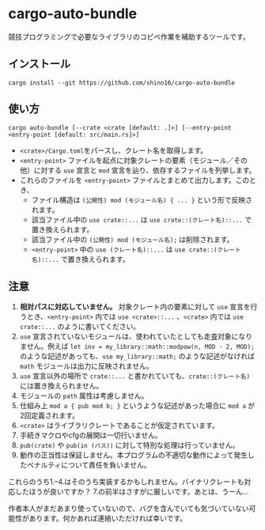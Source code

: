 # cargo-auto-bundle

競技プログラミングで必要なライブラリのコピペ作業を補助するツールです。

## インストール

```
cargo install --git https://github.com/shino16/cargo-auto-bundle
```

## 使い方

```
cargo auto-bundle [--crate <crate [default: .]>] [--entry-point <entry-point [default: src/main.rs]>]
```

* `<crate>/Cargo.toml`をパースし、クレート名を取得します。
* `<entry-point>` ファイルを起点に対象クレートの要素（モジュール／その他）に対する `use` 宣言と `mod` 宣言を辿り、依存するファイルを列挙します。
* これらのファイルを `<entry-point>` ファイルとまとめて出力します。このとき、
  * ファイル構造は `(公開性) mod (モジュール名) { ... }` という形で反映されます。
  * 該当ファイル中の `use crate::...` は `use crate::(クレート名)::...` で置き換えられます。
  * 該当ファイル中の `(公開性) mod (モジュール名);` は削除されます。
  * `<entry-point>` 中の `use (クレート名)::...` は `use crate::(クレート名)::...` で置き換えられます。

## 注意

1. **相対パスに対応していません。** 対象クレート内の要素に対して `use` 宣言を行うとき、`<entry-point>` 内では `use <crate>::...` 、`<crate>` 内では `use crate::...` のように書いてください。
2. `use` 宣言されていないモジュールは、使われていたとしても走査対象になりません。例えば `let inv = my_library::math::modpow(n, MOD - 2, MOD);` のような記述があっても、`use my_library::math;` のような記述がなければ `math` モジュールは出力に反映されません。
3. `use` 宣言以外の場所で `crate::...` と書かれていても、`crate::(クレート名)` には置き換えられません。
4. モジュールの `path` 属性は考慮しません。
5. 仕組み上 `mod a { pub mod b; }` というような記述があった場合に `mod a` が2回定義されます。
6. `<crate>` はライブラリクレートであることが仮定されています。
7. 手続きマクロやcfgの展開は一切行いません。
8. `pub(crate)` や `pub(in (パス))` に対して特別な処理は行っていません。
9. 動作の正当性は保証しません。本プログラムの不適切な動作によって発生したペナルティについて責任を負いません。

これらのうち1.–4.はそのうち実装するかもしれません。バイナリクレートも対応したほうが良いですか？
7.の前半はさすがに厳しいです。あとは、うーん…

作者本人がまだあまり使っていないので、バグを含んでいても気づいていない可能性があります。何かあれば連絡いただければ幸いです。
